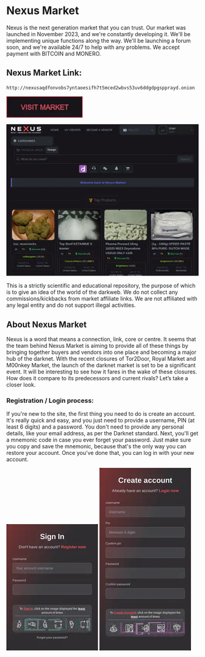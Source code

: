 # Nexus Market
Nexus is the next generation market that you can trust. Our market was launched in November 2023, and we're constantly developing it. We'll be implementing unique functions along the way. We'll be launching a forum soon, and we're available 24/7 to help with any problems. We accept payment with BITCOIN and MONERO.

## Nexus Market Link:

```sh
http://nexusaqdfonvobs7yntaoesifh7t5mced2wbvs53uv6ddgdpgspprayd.onion
```
[<img src="/assets/visit-market.webp" width="200">](http://nexusaqdfonvobs7yntaoesifh7t5mced2wbvs53uv6ddgdpgspprayd.onion/)

<a href="http://nexusaqdfonvobs7yntaoesifh7t5mced2wbvs53uv6ddgdpgspprayd.onion"><img src="/assets/nexus-preview.webp" alt="image" style="max-width: 100%;"><a>

This is a strictly scientific and educational repository, the purpose of which is to give an idea of the world of the darkweb. We do not collect any commissions/kickbacks from market affiliate links. We are not affiliated with any legal entity and do not support illegal activities.

## About Nexus Market
Nexus is a word that means a connection, link, core or centre. It seems that the team behind Nexus Market is aiming to provide all of these things by bringing together buyers and vendors into one place and becoming a major hub of the darknet. With the recent closures of Tor2Door, Royal Market and M00nkey Market, the launch of the darknet market is set to be a significant event. It will be interesting to see how it fares in the wake of these closures. How does it compare to its predecessors and current rivals? Let’s take a closer look.

### Registration / Login process:

If you're new to the site, the first thing you need to do is create an account. It's really quick and easy, and you just need to provide a username, PIN (at least 6 digits) and a password. You don't need to provide any personal details, like your email address, as per the Darknet standard.
Next, you'll get a mnemonic code in case you ever forget your password. Just make sure you copy and save the mnemonic, because that's the only way you can restore your account. Once you've done that, you can log in with your new account.

<a href="http://nexusaqdfonvobs7yntaoesifh7t5mced2wbvs53uv6ddgdpgspprayd.onion"><img src="/assets/nexus-login.webp" alt="image" style="max-width: 100%;"><a>  <a href="http://nexusaqdfonvobs7yntaoesifh7t5mced2wbvs53uv6ddgdpgspprayd.onion"><img src="/assets/nexus-register.webp" alt="image" style="max-width: 100%;"><a>